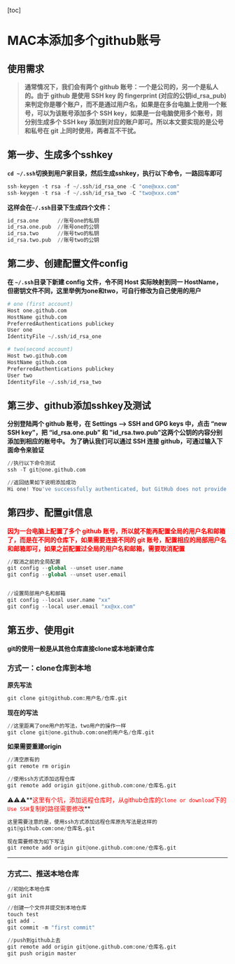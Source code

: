 [toc]



# MAC本添加多个github账号

## 使用需求

> **通常情况下，我们会有两个 github 账号：一个是公司的，另一个是私人的。由于 github 是使用 SSH key 的 fingerprint (对应的公钥id_rsa_pub)来判定你是哪个账户，而不是通过用户名，如果是在多台电脑上使用一个账号，可以为该账号添加多个 SSH key，如果是一台电脑使用多个账号，则分别生成多个 SSH key 添加到对应的账户即可。所以本文要实现的是公号和私号在 git 上同时使用，两者互不干扰。**



## 第一步、生成多个sshkey

**``cd ~/.ssh``切换到用户家目录，然后生成sshkey，执行以下命令，一路回车即可**

```python
ssh-keygen -t rsa -f ~/.ssh/id_rsa_one -C "one@xxx.com"
ssh-keygen -t rsa -f ~/.ssh/id_rsa_two -C "two@xxx.com"
```

**这样会在`~/.ssh`目录下生成四个文件：**

```python
id_rsa.one      //账号one的私钥
id_rsa.one.pub  //账号one的公钥
id_rsa.two      //账号two的私钥
id_rsa.two.pub  //账号two的公钥
```



## 第二步、创建配置文件config

**在 `~/.ssh`目录下新建 config 文件，令不同 Host 实际映射到同一 HostName，但密钥文件不同，这里举例为one和two，可自行修改为自己使用的用户**

```python
# one (first account)
Host one.github.com
HostName github.com
PreferredAuthentications publickey
User one
IdentityFile ~/.ssh/id_rsa_one

# two(second account) 
Host two.github.com
HostName github.com
PreferredAuthentications publickey
User two
IdentityFile ~/.ssh/id_rsa_two
```



## 第三步、github添加sshkey及测试

**分别登陆两个 github 账号，在 Settings —> SSH and GPG keys 中，点击 “new SSH key”，把 “id_rsa.one.pub” 和 "id_rsa.two.pub"这两个公钥的内容分别添加到相应的账号中。**
**为了确认我们可以通过 SSH 连接 github，可通过输入下面命令来验证**

```python
//执行以下命令测试
ssh -T git@one.github.com

//返回结果如下说明添加成功
Hi one! You've successfully authenticated, but GitHub does not provide shell access.
```



## 第四步、配置git信息

**<span style=color:red>因为一台电脑上配置了多个 github 账号，所以就不能再配置全局的用户名和邮箱了，而是在不同的仓库下，如果需要连接不同的 git 账号，配置相应的局部用户名和邮箱即可，如果之前配置过全局的用户名和邮箱，需要取消配置</span>**

```python
//取消之前的全局配置
git config --global --unset user.name
git config --global --unset user.email


//设置局部用户名和邮箱
git config --local user.name "xx"
git config --local user.email "xx@xx.com"
```



## 第五步、使用git

**git的使用一般是从其他仓库直接clone或本地新建仓库**

<h3>方式一：clone仓库到本地</h3>

**原先写法**

```python
git clone git@github.com:用户名/仓库.git
```

**现在的写法**

```python
//这里距离了one用户的写法，two用户的操作一样
git clone git@one.github.com:one的用户名/仓库.git
```

**如果需要重建origin**

```python
//清空原有的
git remote rm origin 

//使用ssh方式添加远程仓库
git remote add origin git@one.github.com:one/仓库名.git
```

⚠️⚠️⚠️**<span style=color:red>这里有个坑，添加远程仓库时，从github仓库的``Clone or download``下的``Use SSH``复制的路径需要修改</span>**

```python
这里需要注意的是，使用ssh方式添加远程仓库原先写法是这样的
git@github.com:one/仓库名.git
  
现在需要修改为如下写法
git remote add origin git@one.github.com:one/仓库名.git
```

---

<h3>方式二、推送本地仓库</h3>

```python
//初始化本地仓库
git init

//创建一个文件并提交到本地仓库
touch test
git add .
git commit -m "first commit"

//push到github上去
git remote add origin git@one.github.com:one/仓库名.git
git push origin master
```

